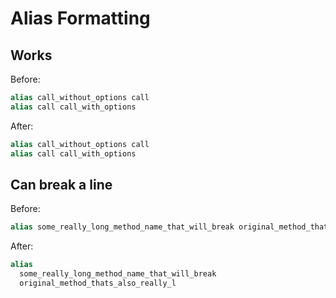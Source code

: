 # Alias Formatting

## Works

Before:

```ruby
alias call_without_options call
alias call call_with_options
```

After:

```ruby
alias call_without_options call
alias call call_with_options
```

## Can break a line

Before:

```ruby
alias some_really_long_method_name_that_will_break original_method_thats_also_really_l
```

After:

```ruby
alias
  some_really_long_method_name_that_will_break
  original_method_thats_also_really_l
```
